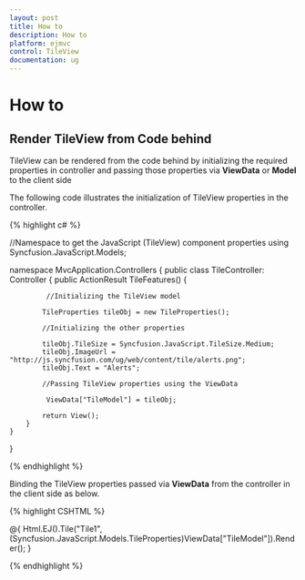 ```yaml
---
layout: post
title: How to
description: How to
platform: ejmvc
control: TileView
documentation: ug
---
```

# How to

## Render TileView from Code behind

TileView can be rendered from the code behind by initializing the required properties in controller and passing those properties via **ViewData** or **Model** to the client side

The following code illustrates the initialization of TileView properties in the controller.

{% highlight c# %}

//Namespace to get the JavaScript (TileView) component properties
using Syncfusion.JavaScript.Models;

namespace MvcApplication.Controllers
{
    public class TileController: Controller
    {
        public ActionResult TileFeatures()
        {

             //Initializing the TileView model

            TileProperties tileObj = new TileProperties();

            //Initializing the other properties

            tileObj.TileSize = Syncfusion.JavaScript.TileSize.Medium;
            tileObj.ImageUrl = "http://js.syncfusion.com/ug/web/content/tile/alerts.png";
            tileObj.Text = "Alerts";

            //Passing TileView properties using the ViewData

             ViewData["TileModel"] = tileObj;

            return View();
        }
    }
}

{% endhighlight %}

Binding the TileView properties passed via **ViewData** from the controller in the client side as below.

{% highlight CSHTML %}

@{
    Html.EJ().Tile("Tile1", (Syncfusion.JavaScript.Models.TileProperties)ViewData["TileModel"]).Render();
}

{% endhighlight %}
